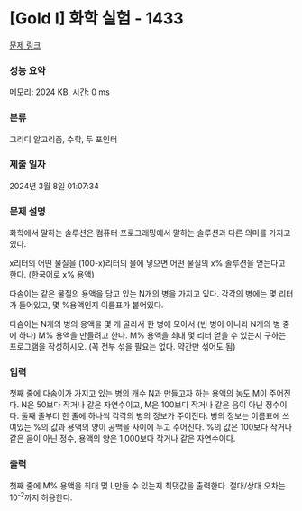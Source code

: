 # [Gold I] 화학 실험 - 1433 

[문제 링크](https://www.acmicpc.net/problem/1433) 

### 성능 요약

메모리: 2024 KB, 시간: 0 ms

### 분류

그리디 알고리즘, 수학, 두 포인터

### 제출 일자

2024년 3월 8일 01:07:34

### 문제 설명

<p>화학에서 말하는 솔루션은 컴퓨터 프로그래밍에서 말하는 솔루션과 다른 의미를 가지고 있다.</p>

<p>x리터의 어떤 물질을 (100-x)리터의 물에 넣으면 어떤 물질의 x% 솔루션을 얻는다고 한다. (한국어로 x% 용액)</p>

<p>다솜이는 같은 물질의 용액을 담고 있는 N개의 병을 가지고 있다. 각각의 병에는 몇 리터가 들어있고, 몇 %용액인지 이름표가 붙어있다.</p>

<p>다솜이는 N개의 병의 용액을 몇 개 골라서 한 병에 모아서 (빈 병이 아니라 N개의 병 중에 하나) M% 용액을 만들려고 한다. M% 용액을 최대 몇 리터 얻을 수 있는지 구하는 프로그램을 작성하시오. (꼭 전부 섞을 필요는 없다. 약간만 섞어도 됨)</p>

### 입력 

 <p>첫째 줄에 다솜이가 가지고 있는 병의 개수 N과 만들고자 하는 용액의 농도 M이 주어진다. N은 50보다 작거나 같은 자연수이고, M은 100보다 작거나 같은 음이 아닌 정수이다. 둘째 줄부터 한 줄에 하나씩 각각의 병의 정보가 주어진다. 병의 정보는 이름표에 쓰여있는 %의 값과 용액의 양이 공백을 사이에 두고 주어진다. %의 값은 100보다 작거나 같은 음이 아닌 정수, 용액의 양은 1,000보다 작거나 같은 자연수이다.</p>

### 출력 

 <p>첫째 줄에 M% 용액을 최대 몇 L만들 수 있는지 최댓값을 출력한다. 절대/상대 오차는 10<sup>-2</sup>까지 허용한다.</p>

